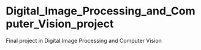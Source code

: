 # Digital_Image_Processing_and_Computer_Vision_project
Final project in Digital Image Processing and Computer Vision
